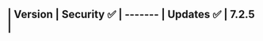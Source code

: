 | Version | Security :white_check_mark:
| ------- | Updates :white_check_mark:
| 7.2.5   | 
-----------

